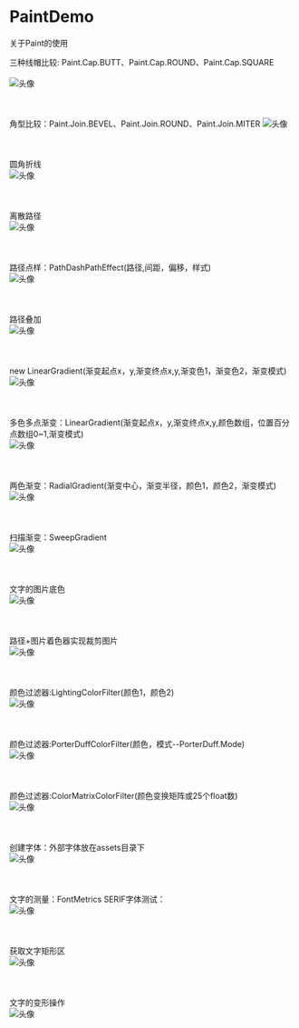 # PaintDemo
关于Paint的使用

三种线帽比较: Paint.Cap.BUTT、Paint.Cap.ROUND、Paint.Cap.SQUARE<br><br>
![头像](https://github.com/hxgJG/PaintDemo/blob/master/result_images/1.png)
<br><br><br><br>
角型比较：Paint.Join.BEVEL、Paint.Join.ROUND、Paint.Join.MITER
![头像](https://github.com/hxgJG/PaintDemo/blob/master/result_images/2.png)
<br><br><br><br>
圆角折线<br>
![头像](https://github.com/hxgJG/PaintDemo/blob/master/result_images/3.png)
<br><br><br><br>
离散路径<br>
![头像](https://github.com/hxgJG/PaintDemo/blob/master/result_images/4.png)
<br><br><br><br>
路径点样：PathDashPathEffect(路径,间距，偏移，样式)<br>
![头像](https://github.com/hxgJG/PaintDemo/blob/master/result_images/5.png)
<br><br><br><br>
路径叠加<br>
![头像](https://github.com/hxgJG/PaintDemo/blob/master/result_images/6.png)
<br><br><br><br>
new LinearGradient(渐变起点x，y,渐变终点x,y,渐变色1，渐变色2，渐变模式)<br>
![头像](https://github.com/hxgJG/PaintDemo/blob/master/result_images/7.png)
<br><br><br><br>
多色多点渐变：LinearGradient(渐变起点x，y,渐变终点x,y,颜色数组，位置百分点数组0~1,渐变模式)<br>
![头像](https://github.com/hxgJG/PaintDemo/blob/master/result_images/8.png)
<br><br><br><br>
两色渐变：RadialGradient(渐变中心，渐变半径，颜色1，颜色2，渐变模式)<br>
![头像](https://github.com/hxgJG/PaintDemo/blob/master/result_images/9.png)
<br><br><br><br>
扫描渐变：SweepGradient<br>
![头像](https://github.com/hxgJG/PaintDemo/blob/master/result_images/10.png)
<br><br><br><br>
文字的图片底色<br>
![头像](https://github.com/hxgJG/PaintDemo/blob/master/result_images/11.png)
<br><br><br><br>
路径+图片着色器实现裁剪图片<br>
![头像](https://github.com/hxgJG/PaintDemo/blob/master/result_images/12.png)
<br><br><br><br>
颜色过滤器:LightingColorFilter(颜色1，颜色2)<br>
![头像](https://github.com/hxgJG/PaintDemo/blob/master/result_images/13.png)
<br><br><br><br>
颜色过滤器:PorterDuffColorFilter(颜色，模式--PorterDuff.Mode)<br>
![头像](https://github.com/hxgJG/PaintDemo/blob/master/result_images/14.png)
<br><br><br><br>
颜色过滤器:ColorMatrixColorFilter(颜色变换矩阵或25个float数)<br>
![头像](https://github.com/hxgJG/PaintDemo/blob/master/result_images/15.png)
<br><br><br><br>
创建字体：外部字体放在assets目录下<br>
![头像](https://github.com/hxgJG/PaintDemo/blob/master/result_images/16.png)
<br><br><br><br>
文字的测量：FontMetrics
	SERIF字体测试：<br>
![头像](https://github.com/hxgJG/PaintDemo/blob/master/result_images/17.png)
<br><br><br><br>
获取文字矩形区<br>
![头像](https://github.com/hxgJG/PaintDemo/blob/master/result_images/18.png)
<br><br><br><br>
文字的变形操作<br>
![头像](https://github.com/hxgJG/PaintDemo/blob/master/result_images/19.png)
